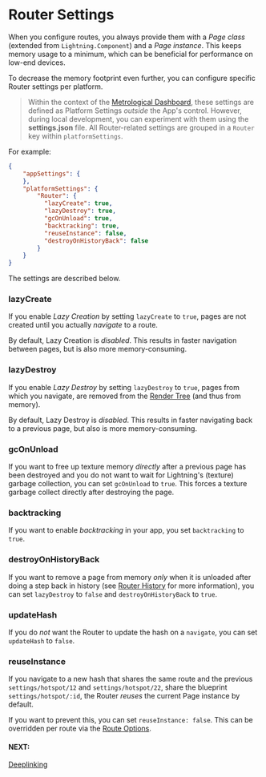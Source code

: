 # Router Settings

When you configure routes, you always provide them with a *Page class* (extended from `Lightning.Component`) and a *Page instance*.
This keeps memory usage to a minimum, which can be beneficial for performance on low-end devices.

To decrease the memory footprint even further, you can configure specific Router settings per platform.

> Within the context of the [Metrological Dashboard](http://dashboard.metrological.com/), these settings are defined as Platform Settings *outside* the App's control. However, during local development, you can experiment with them using the **settings.json** file. All Router-related settings are grouped in a `Router` key within `platformSettings`.

For example:

```json
{
    "appSettings": {
    },
    "platformSettings": {
        "Router": {
          "lazyCreate": true,
          "lazyDestroy": true,
          "gcOnUnload": true,
          "backtracking": true,
          "reuseInstance": false,
          "destroyOnHistoryBack": false
        }
    }
}
```

The settings are described below.

### lazyCreate

If you enable *Lazy Creation* by setting `lazyCreate` to `true`, pages are not created until you actually *navigate* to a route.

By default, Lazy Creation is *disabled*. This results in faster navigation between pages, but is also more memory-consuming.

### lazyDestroy

If you enable *Lazy Destroy* by setting `lazyDestroy` to `true`, pages from which you navigate, are removed from the [Render Tree](../../../lightning-core-reference/RenderEngine/RenderTree.md) (and thus from memory).

By default, Lazy Destroy is *disabled*. This results in faster navigating back to a previous page, but also is more memory-consuming.

### gcOnUnload

If you want to free up texture memory *directly* after a previous page has been destroyed and you do not want to wait for Lightning's (texture) garbage collection, you can set `gcOnUnload` to `true`. This forces a texture garbage collect directly after destroying the page.

### backtracking

If you want to enable *backtracking* in your app, you set `backtracking` to `true`.

### destroyOnHistoryBack

If you want to remove a page from memory *only* when it is unloaded after doing a step back in history  (see [Router History](history.md#back) for more information), you can set `lazyDestroy` to `false` and `destroyOnHistoryBack` to `true`.

### updateHash

If you do *not* want the Router to update the hash on a `navigate`, you can set `updateHash` to `false`.

### reuseInstance

If you navigate to a new hash that shares the same route and the previous `settings/hotspot/12` and `settings/hotspot/22`, share the blueprint `settings/hotspot/:id`, the Router *reuses* the current Page instance by default.

If you want to prevent this, you can set `reuseInstance: false`. This can be overridden per route via the [Route Options](configuration.md#route-options).

#### NEXT:
[Deeplinking](deeplinking.md)
